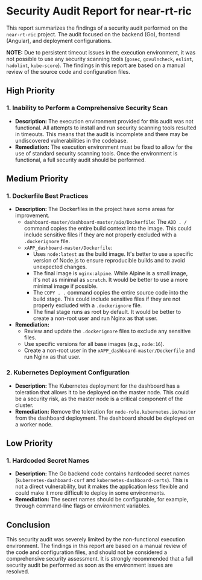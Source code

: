 # Security Audit Report for near-rt-ric

This report summarizes the findings of a security audit performed on the `near-rt-ric` project. The audit focused on the backend (Go), frontend (Angular), and deployment configurations.

**NOTE:** Due to persistent timeout issues in the execution environment, it was not possible to use any security scanning tools (`gosec`, `govulncheck`, `eslint`, `hadolint`, `kube-score`). The findings in this report are based on a manual review of the source code and configuration files.

## High Priority

### 1. Inability to Perform a Comprehensive Security Scan

*   **Description:** The execution environment provided for this audit was not functional. All attempts to install and run security scanning tools resulted in timeouts. This means that the audit is incomplete and there may be undiscovered vulnerabilities in the codebase.
*   **Remediation:** The execution environment must be fixed to allow for the use of standard security scanning tools. Once the environment is functional, a full security audit should be performed.

## Medium Priority

### 1. Dockerfile Best Practices

*   **Description:** The Dockerfiles in the project have some areas for improvement.
    *   `dashboard-master/dashboard-master/aio/Dockerfile`: The `ADD . /` command copies the entire build context into the image. This could include sensitive files if they are not properly excluded with a `.dockerignore` file.
    *   `xAPP_dashboard-master/Dockerfile`:
        *   Uses `node:latest` as the build image. It's better to use a specific version of Node.js to ensure reproducible builds and to avoid unexpected changes.
        *   The final image is `nginx:alpine`. While Alpine is a small image, it's not as minimal as `scratch`. It would be better to use a more minimal image if possible.
        *   The `COPY . .` command copies the entire source code into the build stage. This could include sensitive files if they are not properly excluded with a `.dockerignore` file.
        *   The final stage runs as root by default. It would be better to create a non-root user and run Nginx as that user.
*   **Remediation:**
    *   Review and update the `.dockerignore` files to exclude any sensitive files.
    *   Use specific versions for all base images (e.g., `node:16`).
    *   Create a non-root user in the `xAPP_dashboard-master/Dockerfile` and run Nginx as that user.

### 2. Kubernetes Deployment Configuration

*   **Description:** The Kubernetes deployment for the dashboard has a toleration that allows it to be deployed on the master node. This could be a security risk, as the master node is a critical component of the cluster.
*   **Remediation:** Remove the toleration for `node-role.kubernetes.io/master` from the dashboard deployment. The dashboard should be deployed on a worker node.

## Low Priority

### 1. Hardcoded Secret Names

*   **Description:** The Go backend code contains hardcoded secret names (`kubernetes-dashboard-csrf` and `kubernetes-dashboard-certs`). This is not a direct vulnerability, but it makes the application less flexible and could make it more difficult to deploy in some environments.
*   **Remediation:** The secret names should be configurable, for example, through command-line flags or environment variables.

## Conclusion

This security audit was severely limited by the non-functional execution environment. The findings in this report are based on a manual review of the code and configuration files, and should not be considered a comprehensive security assessment. It is strongly recommended that a full security audit be performed as soon as the environment issues are resolved.
